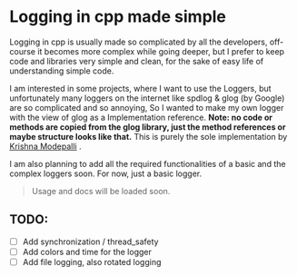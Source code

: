 
# Logging in cpp made simple

Logging in cpp is usually made so complicated by all the developers, 
off-course it becomes more complex while going deeper, but I prefer to keep 
code and libraries very simple and clean, for the sake of easy life of 
understanding simple code.  

I am interested in some projects, where I want to use the Loggers, but 
unfortunately many loggers on the internet like spdlog & glog (by Google) are so
complicated and so annoying, So I wanted to make my own logger with the view of
glog as a Implementation reference. **Note: no code or methods are copied 
from the glog library, just the method references or maybe structure looks 
like that.** This is purely the sole implementation by [Krishna Modepalli](https://github.com/krishnamodepalli)
.  

I am also planning to add all the required functionalities of a basic and the
complex loggers soon. For now, just a basic logger.

> Usage and docs will be loaded soon.

## TODO:
- [ ] Add synchronization / thread_safety
- [ ] Add colors and time for the logger
- [ ] Add file logging, also rotated logging